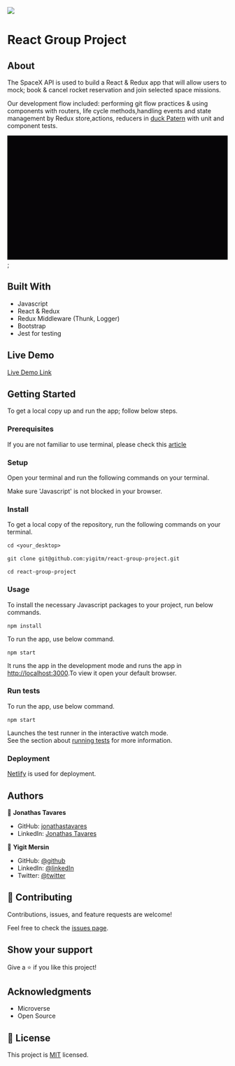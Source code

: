 ![](https://img.shields.io/badge/Microverse-blueviolet)

# React Group Project

## About

The SpaceX API is used to build a React & Redux app that will allow users to mock; book & cancel rocket reservation and join selected space missions.

Our development flow included: performing git flow practices & using components with routers, life cycle methods,handling events and state management by Redux store,actions, reducers in [duck Patern](https://github.com/erikras/ducks-modular-redux) with unit and component tests.

![App_Gif](./src/images/app.gif);

## Built With

- Javascript
- React & Redux
- Redux Middleware (Thunk, Logger)
- Bootstrap
- Jest for testing

## Live Demo

[Live Demo Link](https://serene-keller-e42a7e.netlify.app/)

## Getting Started

To get a local copy up and run the app; follow below steps.

### Prerequisites

If you are not familiar to use terminal, please check this [article](https://www.theodinproject.com/courses/web-development-101/lessons/command-line-basics-web-development-101)

### Setup

Open your terminal and run the following commands on your terminal.

Make sure 'Javascript' is not blocked in your browser.

### Install

To get a local copy of the repository, run the following commands on your terminal.

```
cd <your_desktop>
```

```
git clone git@github.com:yigitm/react-group-project.git
```

```
cd react-group-project
```

### Usage

To install the necessary Javascript packages to your project, run below commands.

```
npm install
```

To run the app, use below command.

```
npm start
```

It runs the app in the development mode and runs the app in [http://localhost:3000](http://localhost:3000).To view it open your default browser.

### Run tests

To run the app, use below command.

```
npm start
```

Launches the test runner in the interactive watch mode.\
See the section about [running tests](https://facebook.github.io/create-react-app/docs/running-tests) for more information.

### Deployment

[Netlify](https://www.netlify.com/) is used for deployment.

## Authors

👤 **Jonathas Tavares**

- GitHub: [jonathastavares](https://github.com/jonathastavares)
- LinkedIn: [Jonathas Tavares](https://www.linkedin.com/in/jonathas-tavares)

👤 **Yigit Mersin**

- GitHub: [@github](https://github.com/ygtmrsn)
- LinkedIn: [@linkedIn](linkedin.com/in/yigitmersin)
- Twitter: [@twitter](https://twitter.com/ygtmrsn)

## 🤝 Contributing

Contributions, issues, and feature requests are welcome!

Feel free to check the [issues page](https://github.com/yigitm/react-group-project/issues).

## Show your support

Give a ⭐️ if you like this project!

## Acknowledgments

- Microverse
- Open Source

## 📝 License

This project is [MIT](./MIT.md) licensed.

